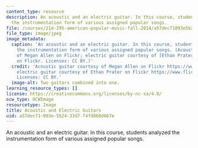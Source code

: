 ```yaml
---
content_type: resource
description: An acoustic and an electric guitar. In this course, students analyzed
  the instrumentation form of various assigned popular songs.
file: /courses/21m-295-american-popular-music-fall-2014/a57dec71093e5b2433d7f4fd060d667e_21m-295f14.jpg
file_type: image/jpeg
image_metadata:
  caption: 'An acoustic and an electric guitar. In this course, students analyzed
    the instrumentation form of various assigned popular songs. (Acoustic guitar courtesy
    of Megan Allen on Flickr; electric guitar courtesy of [Ethan Prater](http://www.flickr.com/photos/eprater/8305906536/)
    on Flickr. Licenses: CC BY.)'
  credit: 'Acoustic guitar courtesy of Megan Allen on Flickr https://www.flickr.com/photos/smileeyface1993/8577502476/;
    electric guitar courtesy of Ethan Prater on Flickr https://www.flickr.com/photos/eprater/8305906536/.
    Licenses: CC BY.'
  image-alt: Two guitars combined into one.
learning_resource_types: []
license: https://creativecommons.org/licenses/by-nc-sa/4.0/
ocw_type: OCWImage
resourcetype: Image
title: Acoustic and Electric Guitars
uid: a57dec71-093e-5b24-33d7-f4fd060d667e
---
```

An acoustic and an electric guitar. In this course, students analyzed the instrumentation form of various assigned popular songs.